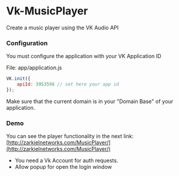 Vk-MusicPlayer
==============

Create a music player using the VK Audio API

### Configuration ###
You must configure the application with your VK Application ID

File: app/application.js
```javascript
VK.init({
    apiId: 3953598 // set here your app id
});
```
Make sure that the current domain is in your "Domain Base" of your application.

### Demo ###
You can see the player functionality in the next link: [http://zarkielnetworks.com/MusicPlayer/](http://zarkielnetworks.com/MusicPlayer/)

- You need a Vk Account for auth requests.
- Allow popup for open the login window